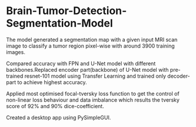 
# Brain-Tumor-Detection-Segmentation-Model

The model generated a segmentation map with a given input MRI scan image to classify a tumor region pixel-wise with
around 3900 training images.

Compared accuracy with FPN and U-Net model with different backbones.Replaced encoder part(backbone) of U-Net model
with pre-trained resnet-101 model using Transfer Learning and trained only decoder-part to achieve highest accuracy.

Applied most optimised focal-tversky loss function to get the control of non-linear loss behaviour and data imbalance which
results the tversky score of 92% and 90% dice-coefficient.

Created a desktop app using PySimpleGUI.
